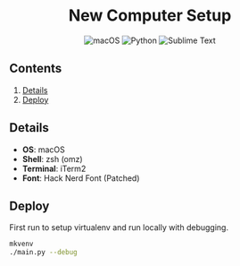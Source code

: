 <div align="center">
    <h1>New Computer Setup</h1>

![macOS](https://img.shields.io/badge/mac%20os-000000?style=for-the-badge&logo=macos&logoColor=F0F0F0)
![Python](https://img.shields.io/badge/python-3670A0?style=for-the-badge&logo=python&logoColor=ffdd54)
![Sublime Text](https://img.shields.io/badge/sublime_text-%23575757.svg?style=for-the-badge&logo=sublime-text&logoColor=important)

</div>

## Contents

1. [Details](#details)
1. [Deploy](#deploy)

## Details

- **OS**: macOS
- **Shell**: zsh (omz)
- **Terminal**: iTerm2
- **Font**: Hack Nerd Font (Patched)

## Deploy
First run to setup virtualenv and run locally with debugging.
```bash
mkvenv
./main.py --debug
```
